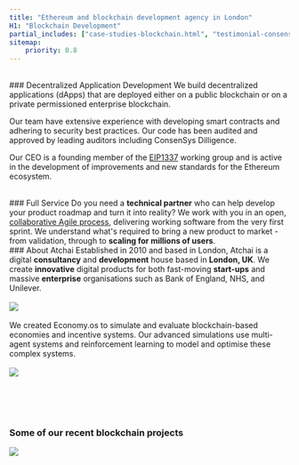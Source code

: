 ```yaml
---
title: "Ethereum and blockchain development agency in London"
H1: "Blockchain Development"
partial_includes: ["case-studies-blockchain.html", "testimonial-consensys.html"]
sitemap:
    priority: 0.8
---
```


<br>
### Decentralized Application Development
We build decentralized applications (dApps) that are deployed either on a public blockchain or on a private permissioned enterprise blockchain.  

Our team have extensive experience with developing smart contracts and adhering to security best practices.  Our code has been audited and approved by leading auditors including ConsenSys Dilligence.

Our CEO is a founding member of the <a href="https://1337alliance.com/">EIP1337</a> working group and is active in the development of improvements and new standards for the Ethereum ecosystem.

<br>
### Full Service
Do you need a <strong>technical partner</strong> who can help develop your product roadmap and turn it into reality?  We work with you in an open, <a href="about-us/how-we-work/">collaborative Agile process</a>, delivering working software from the very first sprint.  We understand what's required to bring a new product to market - from validation, through to <strong>scaling for millions of users</strong>.

<br>
### About Atchai
Established in 2010 and based in London, Atchai is a digital <strong>consultancy</strong> and <strong>development</strong> house based in <strong>London, UK</strong>. We create <strong>innovative</strong> digital products for both fast-moving <strong>start-ups</strong> and massive <strong>enterprise</strong> organisations such as Bank of England, NHS, and Unilever.

<br>
<br>
<img id="blockchain-economyos-logo" src="/img/economyos-logo.svg" width="">
<br>
<br>
We created Economy.os to simulate and evaluate blockchain-based economies and incentive systems.  Our advanced simulations use multi-agent systems and reinforcement learning to model and optimise these complex systems.</h4>
<br>
<br>

<div class="header-graphic">
  <a href="/blog/2018-12-31-simulation-mythx-token-ethereum/"><img src="/images/img-economy-os.png"></a>
</div>

<br>
<br>
<br>
<br>

<!---
#### From our blog

<span class="single-post-link">[How to run a successful chatbot project](/blog/2016-09-02-successful-chatbot-project)</span><br>
--->
### <h3 class="case-study-header">Some of our recent blockchain projects</h3>
<div class="icon-arrow-down">
	<img src="/images/arrow-down.svg">
</div>
